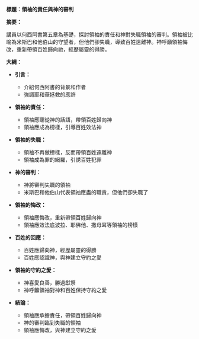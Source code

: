**標題：領袖的責任與神的審判**

**摘要：**

講員以何西阿書第五章為基礎，探討領袖的責任和神對失職領袖的審判。領袖被比喻為米斯巴和他伯山的守望者，但他們卻失職，導致百姓遠離神。神呼籲領袖悔改，重新帶領百姓歸向祂，經歷屬靈的得勝。

**大綱：**

* **引言：**
    * 介紹何西阿書的背景和作者
    * 強調耶和華拯救的應許

* **領袖的責任：**
    * 領袖應聽從神的話語，帶領百姓歸向神
    * 領袖應成為榜樣，引導百姓效法神

* **領袖的失職：**
    * 領袖不再做榜樣，反而帶領百姓遠離神
    * 領袖成為罪的網羅，引誘百姓犯罪

* **神的審判：**
    * 神將審判失職的領袖
    * 米斯巴和他伯山代表領袖應盡的職責，但他們卻失職了

* **領袖的悔改：**
    * 領袖應悔改，重新帶領百姓歸向神
    * 領袖應效法底波拉、耶佛他、撒母耳等領袖的榜樣

* **百姓的回應：**
    * 百姓應歸向神，經歷屬靈的得勝
    * 百姓應認識神，與神建立守約之愛

* **領袖的守約之愛：**
    * 神喜愛良善，勝過獻祭
    * 神呼籲領袖對神和百姓保持守約之愛

* **結論：**
    * 領袖應承擔責任，帶領百姓歸向神
    * 神的審判臨到失職的領袖
    * 領袖應悔改，與神建立守約之愛